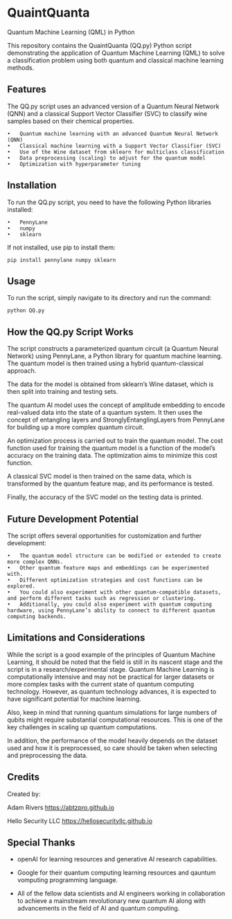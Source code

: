 # QuaintQuanta
Quantum Machine Learning (QML) in Python 

This repository contains the QuaintQuanta (QQ.py) Python script demonstrating the application of Quantum Machine Learning (QML) to solve a classification problem using both quantum and classical machine learning methods.

## Features

The QQ.py script uses an advanced version of a Quantum Neural Network (QNN) and a classical Support Vector Classifier (SVC) to classify wine samples based on their chemical properties.

	•	Quantum machine learning with an advanced Quantum Neural Network (QNN)
	•	Classical machine learning with a Support Vector Classifier (SVC)
	•	Use of the Wine dataset from sklearn for multiclass classification
	•	Data preprocessing (scaling) to adjust for the quantum model
	•	Optimization with hyperparameter tuning

## Installation

To run the QQ.py script, you need to have the following Python libraries installed:

	•	PennyLane
	•	numpy
	•	sklearn

If not installed, use pip to install them:
```
pip install pennylane numpy sklearn
```
## Usage

To run the script, simply navigate to its directory and run the command:
```
python QQ.py
```

## How the QQ.py Script Works

The script constructs a parameterized quantum circuit (a Quantum Neural Network) using PennyLane, a Python library for quantum machine learning. The quantum model is then trained using a hybrid quantum-classical approach.

The data for the model is obtained from sklearn’s Wine dataset, which is then split into training and testing sets.

The quantum AI model uses the concept of amplitude embedding to encode real-valued data into the state of a quantum system. It then uses the concept of entangling layers and StronglyEntanglingLayers from PennyLane for building up a more complex quantum circuit.

An optimization process is carried out to train the quantum model. The cost function used for training the quantum model is a function of the model’s accuracy on the training data. The optimization aims to minimize this cost function.

A classical SVC model is then trained on the same data, which is transformed by the quantum feature map, and its performance is tested.

Finally, the accuracy of the SVC model on the testing data is printed.

## Future Development Potential

The script offers several opportunities for customization and further development:

	•	The quantum model structure can be modified or extended to create more complex QNNs.
	•	Other quantum feature maps and embeddings can be experimented with.
	•	Different optimization strategies and cost functions can be explored.
	•	You could also experiment with other quantum-compatible datasets, and perform different tasks such as regression or clustering.
	•	Additionally, you could also experiment with quantum computing hardware, using PennyLane’s ability to connect to different quantum computing backends.

## Limitations and Considerations

While the script is a good example of the principles of Quantum Machine Learning, it should be noted that the field is still in its nascent stage and the script is in a research/experimental stage. Quantum Machine Learning is computationally intensive and may not be practical for larger datasets or more complex tasks with the current state of quantum computing technology. However, as quantum technology advances, it is expected to have significant potential for machine learning.

Also, keep in mind that running quantum simulations for large numbers of qubits might require substantial computational resources. This is one of the key challenges in scaling up quantum computations.

In addition, the performance of the model heavily depends on the dataset used and how it is preprocessed, so care should be taken when selecting and preprocessing the data.

## Credits

Created by:

Adam Rivers https://abtzpro.github.io

Hello Security LLC https://hellosecurityllc.github.io

## Special Thanks

- openAI for learning resources and generative AI research capabilities.

- Google for their quantum computing learning resources and qauntum vomputing programming language.

- All of the fellow data scientists and AI engineers working in collaboration to achieve a mainstream revolutionary new quantum AI along with advancements in the field of AI and quantum computing. 

